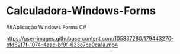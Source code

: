 # Calculadora-Windows-Forms
##Aplicação Windows Forms C#


https://user-images.githubusercontent.com/105837280/179443270-bfd62f7f-1074-4aac-bf9f-633e7ca0ca1a.mp4
